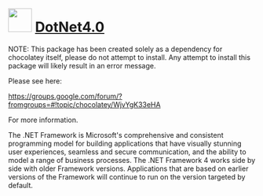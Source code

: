﻿# <img src="https://cdn.rawgit.com/chocolatey/chocolatey-coreteampackages/ec2c867f6b43819719a477d59908a06fc176716a/icons/dotnet.png" width="48" height="48"/> [DotNet4.0](https://chocolatey.org/packages/DotNet4.0)


NOTE: This package has been created solely as a dependency for chocolatey itself, please do not attempt to install.  Any attempt to install this package will likely result in an error message.

Please see here:

https://groups.google.com/forum/?fromgroups=#!topic/chocolatey/WjvYgK33eHA

For more information.

The .NET Framework is Microsoft's comprehensive and consistent programming model for building applications that have visually stunning user experiences, seamless and secure communication, and the ability to model a range of business processes.  The .NET Framework 4 works side by side with older Framework versions. Applications that are based on earlier versions of the Framework will continue to run on the version targeted by default.
